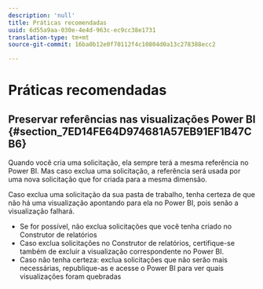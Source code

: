 ```yaml
---
description: 'null'
title: Práticas recomendadas
uuid: 6d55a9aa-030e-4e4d-963c-ec9cc38e1731
translation-type: tm+mt
source-git-commit: 16ba0b12e0f70112f4c10804d0a13c278388ecc2

---
```



# Práticas recomendadas

## Preservar referências nas visualizações Power BI {#section_7ED14FE64D974681A57EB91EF1B47CB6}

Quando você cria uma solicitação, ela sempre terá a mesma referência no Power BI. Mas caso exclua uma solicitação, a referência será usada por uma nova solicitação que for criada para a mesma dimensão.

Caso exclua uma solicitação da sua pasta de trabalho, tenha certeza de que não há uma visualização apontando para ela no Power BI, pois senão a visualização falhará.

* Se for possível, não exclua solicitações que você tenha criado no Construtor de relatórios
* Caso exclua solicitações no Construtor de relatórios, certifique-se também de excluir a visualização correspondente no Power BI.
* Caso não tenha certeza: exclua solicitações que não serão mais necessárias, republique-as e acesse o Power BI para ver quais visualizações foram quebradas

